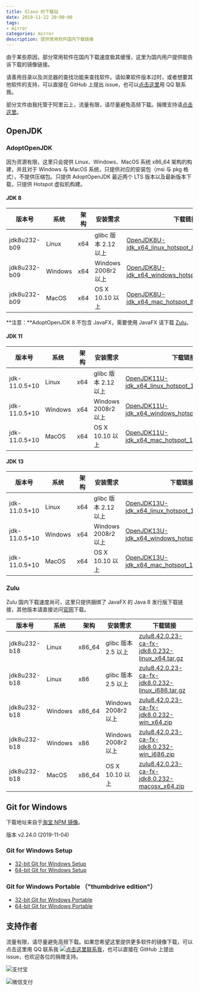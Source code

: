 ```yaml
---
title: Glavo 的下载站
date: 2019-11-22 20:00:00
tags:
- mirror
categories: mirror
description: 提供常用软件国内下载链接
---
```


由于某些原因，部分常用软件在国内下载速度极其缓慢，这里为国内用户提供能告诉下载的镜像链接。

请善用目录以及浏览器的查找功能来查找软件。请如果软件版本过时，或者想要其他软件的支持，可以直接在 GitHub 上提出 issue，也可以[点击这里](http://wpa.qq.com/msgrd?v=3&uin=360736041&site=qq&menu=yes)用 QQ 联系我。

部分文件由我托管于阿里云上，流量有限，请尽量避免高频下载。捐赠支持请[点击这里](#支持作者)。


## OpenJDK

### AdoptOpenJDK

因为资源有限，这里只会提供 Linux、Windows、MacOS 系统 x86_64 架构的构建，并且对于 Windows 与 MacOS 系统，只提供对应的安装包（msi 与 pkg 格式），不提供压缩包。只提供 AdoptOpenJDK 最近两个 LTS 版本以及最新版本下载，只提供 Hotspot 虚拟机构建。

#### JDK 8

| 版本号       | 系统    | 架构 | 安装需求             | 下载链接                                                     |
| ------------ | ------- | ---- | -------------------- | ------------------------------------------------------------ |
| jdk8u232-b09 | Linux   | x64  | glibc 版本 2.12 以上 | [OpenJDK8U-jdk_x64_linux_hotspot_8u232b09.tar.gz](https://glavo-mirrors.oss-cn-beijing.aliyuncs.com/AdoptOpenJDK/OpenJDK8U-jdk_x64_linux_hotspot_8u232b09.tar.gz) |
| jdk8u232-b09 | Windows | x64  | Windows 2008r2 以上  | [OpenJDK8U-jdk_x64_windows_hotspot_8u232b09.msi](https://glavo-mirrors.oss-cn-beijing.aliyuncs.com/AdoptOpenJDK/OpenJDK8U-jdk_x64_windows_hotspot_8u232b09.msi) |
| jdk8u232-b09 | MacOS   | x64  | OS X 10.10 以上      | [OpenJDK8U-jdk_x64_mac_hotspot_8u232b09.pkg](https://glavo-mirrors.oss-cn-beijing.aliyuncs.com/AdoptOpenJDK/OpenJDK8U-jdk_x64_mac_hotspot_8u232b09.pkg) |

**注意：**AdoptOpenJDK 8 不包含 JavaFX，需要使用 JavaFX 请下载 [Zulu](#Zulu)。



#### JDK 11

| 版本号        | 系统    | 架构 | 安装需求             | 下载链接                                                     |
| ------------- | ------- | ---- | -------------------- | ------------------------------------------------------------ |
| jdk-11.0.5+10 | Linux   | x64  | glibc 版本 2.12 以上 | [OpenJDK11U-jdk_x64_linux_hotspot_11.0.5_10.tar.gz](https://glavo-mirrors.oss-cn-beijing.aliyuncs.com/AdoptOpenJDK/OpenJDK11U-jdk_x64_linux_hotspot_11.0.5_10.tar.gz) |
| jdk-11.0.5+10 | Windows | x64  | Windows 2008r2 以上  | [OpenJDK11U-jdk_x64_windows_hotspot_11.0.5_10.msi](https://glavo-mirrors.oss-cn-beijing.aliyuncs.com/AdoptOpenJDK/OpenJDK11U-jdk_x64_windows_hotspot_11.0.5_10.msi) |
| jdk-11.0.5+10 | MacOS   | x64  | OS X 10.10 以上      | [OpenJDK11U-jdk_x64_mac_hotspot_11.0.5_10.pkg](https://glavo-mirrors.oss-cn-beijing.aliyuncs.com/AdoptOpenJDK/OpenJDK11U-jdk_x64_mac_hotspot_11.0.5_10.pkg) |


#### JDK 13

| 版本号        | 系统    | 架构 | 安装需求             | 下载链接                                                     |
| ------------- | ------- | ---- | -------------------- | ------------------------------------------------------------ |
| jdk-11.0.5+10 | Linux   | x64  | glibc 版本 2.12 以上 | [OpenJDK13U-jdk_x64_linux_hotspot_13.0.1_9.tar.gz](https://glavo-mirrors.oss-cn-beijing.aliyuncs.com/AdoptOpenJDK/OpenJDK13U-jdk_x64_linux_hotspot_13.0.1_9.tar.gz) |
| jdk-11.0.5+10 | Windows | x64  | Windows 2008r2 以上  | [OpenJDK13U-jdk_x64_windows_hotspot_13.0.1_9.msi](https://glavo-mirrors.oss-cn-beijing.aliyuncs.com/AdoptOpenJDK/OpenJDK13U-jdk_x64_windows_hotspot_13.0.1_9.msi) |
| jdk-11.0.5+10 | MacOS   | x64  | OS X 10.10 以上      | [OpenJDK13U-jdk_x64_mac_hotspot_13.0.1_9.pkg](https://glavo-mirrors.oss-cn-beijing.aliyuncs.com/AdoptOpenJDK/OpenJDK13U-jdk_x64_mac_hotspot_13.0.1_9.pkg) |



### Zulu

Zulu 国内下载速度尚可，这里只提供捆绑了 JavaFX 的 Java 8 发行版下载链接，其他版本请直接访问[官网]( https://www.azul.com/downloads/zulu-community/ )下载。

| 版本号       | 系统    | 架构   | 安装需求            | 下载链接                                                     |
| ------------ | ------- | ------ | ------------------- | ------------------------------------------------------------ |
| jdk8u232-b18 | Linux   | x86_64 | glibc 版本 2.5 以上 | [zulu8.42.0.23-ca-fx-jdk8.0.232-linux_x64.tar.gz](https://cdn.azul.com/zulu/bin/zulu8.42.0.23-ca-fx-jdk8.0.232-linux_x64.tar.gz) |
| jdk8u232-b18 | Linux   | x86    | glibc 版本 2.5 以上 | [zulu8.42.0.23-ca-fx-jdk8.0.232-linux_i686.tar.gz](https://cdn.azul.com/zulu/bin/zulu8.42.0.23-ca-fx-jdk8.0.232-linux_i686.tar.gz) |
| jdk8u232-b18 | Windows | x86_64 | Windows 2008r2 以上 | [zulu8.42.0.23-ca-fx-jdk8.0.232-win_x64.zip](https://cdn.azul.com/zulu/bin/zulu8.42.0.23-ca-fx-jdk8.0.232-win_x64.zip) |
| jdk8u232-b18 | Windows | x86    | Windows 2008r2 以上 | [zulu8.42.0.23-ca-fx-jdk8.0.232-win_i686.zip](https://cdn.azul.com/zulu/bin/zulu8.42.0.23-ca-fx-jdk8.0.232-win_i686.zip) |
| jdk8u232-b18 | MacOS   | x86_64 | OS X 10.10 以上     | [zulu8.42.0.23-ca-fx-jdk8.0.232-macosx_x64.zip](https://cdn.azul.com/zulu/bin/zulu8.42.0.23-ca-fx-jdk8.0.232-macosx_x64.zip) |



## Git for Windows

下载地址来自于[淘宝 NPM 镜像]( https://npm.taobao.org/mirrors/git-for-windows/ )。

版本 v2.24.0 (2019-11-04)

### Git for Windows Setup

* [32-bit Git for Windows Setup](https://npm.taobao.org/mirrors/git-for-windows/v2.24.0.windows.1/Git-2.24.0-32-bit.exe)
* [64-bit Git for Windows Setup](https://npm.taobao.org/mirrors/git-for-windows/v2.24.0.windows.1/Git-2.24.0-64-bit.exe)

### Git for Windows Portable （"thumbdrive edition"）

* [32-bit Git for Windows Portable](https://npm.taobao.org/mirrors/git-for-windows/v2.24.0.windows.1/PortableGit-2.24.0-32-bit.7z.exe)
* [64-bit Git for Windows Portable](https://npm.taobao.org/mirrors/git-for-windows/v2.24.0.windows.1/PortableGit-2.24.0-64-bit.7z.exe)



## 支持作者

流量有限，请尽量避免高频下载。如果您希望这里提供更多软件的镜像下载，可以点击这里用 QQ 联系我 <a target="_blank" href="http://wpa.qq.com/msgrd?v=3&uin=360736041&site=qq&menu=yes"><img border="0" src="http://wpa.qq.com/pa?p=2:360736041:52" alt="点击这里联系我"/></a>，也可以直接在 GitHub 上提出 issue，也欢迎各位的捐赠支持。

![支付宝](https://www.glavo.org/assets/img/alipay.png)

![微信支付](https://www.glavo.org/assets/img/weixinpay.png)